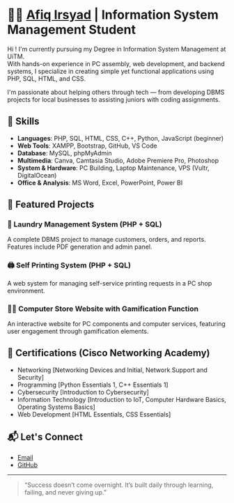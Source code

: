 # 👨‍💻 [Afiq Irsyad](https://afiqirsyad01.github.io/ai.portfolio/) | Information System Management Student

Hi ! I'm currently pursuing my Degree in Information System Management at UiTM.  
With hands-on experience in PC assembly, web development, and backend systems, I specialize in creating simple yet functional applications using PHP, SQL, HTML, and CSS.

I'm passionate about helping others through tech — from developing DBMS projects for local businesses to assisting juniors with coding assignments.

## 🔧 Skills
- **Languages**: PHP, SQL, HTML, CSS, C++, Python, JavaScript (beginner)
- **Web Tools**: XAMPP, Bootstrap, GitHub, VS Code
- **Database**: MySQL, phpMyAdmin
- **Multimedia**: Canva, Camtasia Studio, Adobe Premiere Pro, Photoshop
- **System & Hardware**: PC Building, Laptop Maintenance, VPS (Vultr, DigitalOcean)
- **Office & Analysis**: MS Word, Excel, PowerPoint, Power BI

## 📁 Featured Projects

### 🧺 Laundry Management System (PHP + SQL)
A complete DBMS project to manage customers, orders, and reports. Features include PDF generation and admin panel.
### 🖨️ Self Printing System (PHP + SQL)
A web system for managing self-service printing requests in a PC shop environment.
### 🧑‍🎓 Computer Store Website with Gamification Function
An interactive website for PC components and computer services, featuring user engagement through gamification elements.

## 🧾 Certifications (Cisco Networking Academy)
- Networking [Networking Devices and Initial, Network Support and Security]
- Programming [Python Essentials 1, C++ Essentials 1]
- Cybersecurity [Introduction to Cybersecurity]
- Information Technology [Introduction to IoT, Computer Hardware Basics, Operating Systems Basics]
- Web Development [HTML Essentials, CSS Essentials]

## 📬 Let's Connect

- [Email](mailto:muhdafiqirsyad074@gmail.com)
- [GitHub](https://github.com/AfiqIrsyad01)

---

> “Success doesn’t come overnight. It’s built daily through learning, failing, and never giving up.”
